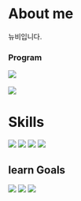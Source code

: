 <h1>About me</h1>
뉴비입니다.
<h3>Program</h3>
<div><img src="https://img.shields.io/badge/vscode-007ACC.svg?style=for-the-badge&logo=visualstudiocode&logoColor=white" /></div>
<br>
<img src="https://github-readme-stats.vercel.app/api?username=XII1071&show_icons=true&theme=ambient_gradient">
<h1>Skills</h1>
<div><img src="https://img.shields.io/badge/Html5-E34F26.svg?style=for-the-badge&logo=html5&logoColor=white" /> <img src="https://img.shields.io/badge/CSS3-1572B6.svg?style=for-the-badge&logo=css3&logoColor=white" /> <img src="https://img.shields.io/badge/JavaScript-F7DF1E.svg?style=for-the-badge&logo=JavaScript&logoColor=black" /> <img src="https://img.shields.io/badge/figma-abd2ff.svg?style=for-the-badge&logo=figma&logoColor=white" /></div>
<h2>learn Goals</h2>
<div><img src="https://img.shields.io/badge/React-31A8FF?logo=react&logoColor=white&style=for-the-badge" /> <img src="https://img.shields.io/badge/Node.js-339933.svg?style=for-the-badge&logo=nodedotjs&logoColor=white" />  <img src="https://img.shields.io/badge/TypeScript-3178C6.svg?style=for-the-badge&logo=typescript&logoColor=black" /></div>
